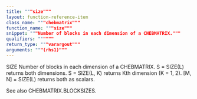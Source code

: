 ```yaml
---
title: """size"""
layout: function-reference-item
class_name: """chebmatrix"""
function_name: """size"""
snippet: """Number of blocks in each dimension of a CHEBMATRIX."""
qualifiers: """"""
return_type: """varargout"""
arguments: """(rhs1)"""
---
```


 SIZE   Number of blocks in each dimension of a CHEBMATRIX.
    S = SIZE(L) returns both dimensions.
    S = SIZE(L, K) returns Kth dimension (K = 1, 2).
    [M, N] = SIZE(L) returns both as scalars.
  
  See also CHEBMATRIX.BLOCKSIZES.
